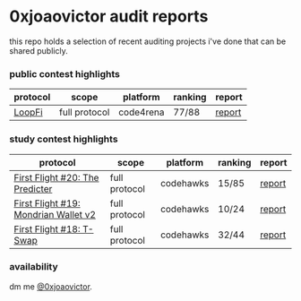 # 0xjoaovictor audit reports

this repo holds a selection of recent auditing projects i've done that can be shared publicly.

### public contest highlights

| protocol | scope | platform | ranking | report |
| ---- | ---- | --------- | --------- | --------- |
| [LoopFi](https://code4rena.com/audits/2024-07-loopfi) | full protocol | code4rena | 77/88 | [report](reports/2024-07-LoopFi.md) |

### study contest highlights

| protocol | scope | platform | ranking | report |
| ---- | ---- | --------- | --------- | --------- |
| [First Flight #20: The Predicter](https://codehawks.cyfrin.io/c/2024-07-the-predicter) | full protocol | codehawks | 15/85 | [report](reports/2024-07-25-First-Flight-20-The-Predicter.md) |
| [First Flight #19: Mondrian Wallet v2](https://codehawks.cyfrin.io/c/2024-07-Mondrian-Wallet_v2) | full protocol | codehawks | 10/24 | [report](reports/2024-07-11-First-Flight-Mondrian-Wallet-V2.md) |
| [First Flight #18: T-Swap](https://codehawks.cyfrin.io/c/2024-06-t-swap) | full protocol | codehawks | 32/44 | [report](reports/2024-06-27-First-Flight-18-TSwap.md) |

### availability

dm me [@0xjoaovictor](https://x.com/0xjoaovictor).
